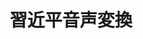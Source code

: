 ---
license: mit
title: 習近平音声変換
sdk: gradio
emoji: 🏃
colorFrom: red
colorTo: red
pinned: true
app_file: app.py
---